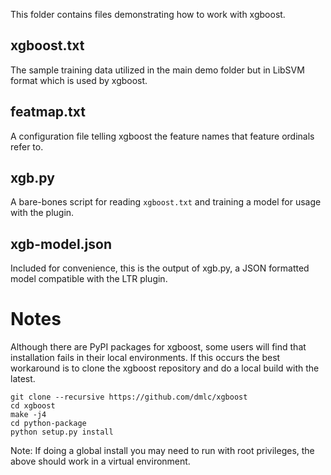 This folder contains files demonstrating how to work with xgboost.

## xgboost.txt
The sample training data utilized in the main demo folder but in LibSVM format which is used by xgboost.

## featmap.txt
A configuration file telling xgboost the feature names that feature ordinals refer to.

## xgb.py
A bare-bones script for reading `xgboost.txt` and training a model for usage with the plugin.

## xgb-model.json
Included for convenience, this is the output of xgb.py, a JSON formatted model compatible with the LTR plugin.


# Notes
Although there are PyPI packages for xgboost, some users will find that installation fails in their local environments.  If this occurs the best workaround is to clone the xgboost repository and do a local build with the latest.

```
git clone --recursive https://github.com/dmlc/xgboost
cd xgboost
make -j4
cd python-package
python setup.py install
```

Note: If doing a global install you may need to run with root privileges, the above should work in a virtual environment.
